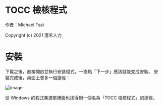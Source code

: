 # TOCC 檢核程式

作者：Michael Tsai

Copyright (c) 2021 灃禾人力

# 安裝

下載之後，直接開啟並執行安裝程式，一直點「下一步」應該就能完成安裝。
安裝完成後，桌面上會多一個捷徑：

![image](https://user-images.githubusercontent.com/605065/129508052-49cf6069-a4e7-4e1b-9c56-43819a6ab238.png)

從 Windows 的程式集選單裡面也找得到一個名為「TOCC 檢核程式」的捷徑。
